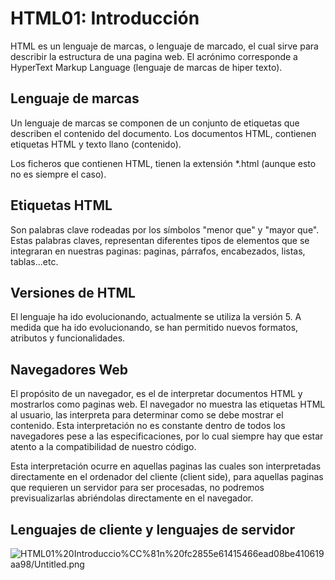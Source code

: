 # HTML01: Introducción

HTML es un lenguaje de marcas, o lenguaje de marcado, el cual sirve para describir la estructura de una pagina web. El acrónimo corresponde a HyperText Markup Language (lenguaje de marcas de hiper texto).

## Lenguaje de marcas

Un lenguaje de marcas se componen de un conjunto de etiquetas que describen el contenido del documento. Los documentos HTML, contienen etiquetas HTML y texto llano (contenido).

Los ficheros que contienen HTML, tienen la extensión *.html (aunque esto no es siempre el caso).

## Etiquetas HTML

Son palabras clave rodeadas por los símbolos "menor que" y "mayor que". Estas palabras claves, representan diferentes tipos de elementos que se integraran en nuestras paginas: paginas, párrafos, encabezados, listas, tablas...etc.

## Versiones de HTML

El lenguaje ha ido evolucionando, actualmente se utiliza la versión 5. A medida que ha ido evolucionando, se han permitido nuevos formatos, atributos y funcionalidades. 

## Navegadores Web

El propósito de un navegador, es el de interpretar documentos HTML y mostrarlos como paginas web. El navegador no muestra las etiquetas HTML al usuario, las interpreta para determinar como se debe mostrar el contenido. Esta interpretación no es constante dentro de todos los navegadores pese a las especificaciones, por lo cual siempre hay que estar atento a la compatibilidad de nuestro código. 

Esta interpretación ocurre en aquellas paginas las cuales son interpretadas directamente en el ordenador del cliente (client side), para aquellas paginas que requieren un servidor para ser procesadas, no podremos previsualizarlas abriéndolas directamente en el navegador. 

## Lenguajes de cliente y lenguajes de servidor

![HTML01%20Introduccio%CC%81n%20fc2855e61415466ead08be410619aa98/Untitled.png](HTML01%20Introduccio%CC%81n%20fc2855e61415466ead08be410619aa98/Untitled.png)